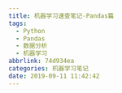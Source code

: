 ```yaml
---
title: 机器学习速查笔记-Pandas篇
tags:
  - Python
  - Pandas
  - 数据分析
  - 机器学习
abbrlink: 74d934ea
categories: 机器学习笔记
date: 2019-09-11 11:42:42
---
```

